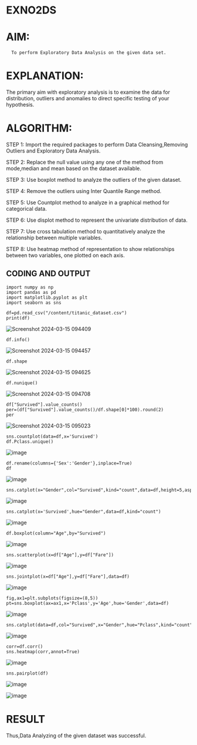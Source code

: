 # EXNO2DS
# AIM:
      To perform Exploratory Data Analysis on the given data set.
      
# EXPLANATION:
  The primary aim with exploratory analysis is to examine the data for distribution, outliers and anomalies to direct specific testing of your hypothesis.
  
# ALGORITHM:
STEP 1: Import the required packages to perform Data Cleansing,Removing Outliers and Exploratory Data Analysis.

STEP 2: Replace the null value using any one of the method from mode,median and mean based on the dataset available.

STEP 3: Use boxplot method to analyze the outliers of the given dataset.

STEP 4: Remove the outliers using Inter Quantile Range method.

STEP 5: Use Countplot method to analyze in a graphical method for categorical data.

STEP 6: Use displot method to represent the univariate distribution of data.

STEP 7: Use cross tabulation method to quantitatively analyze the relationship between multiple variables.

STEP 8: Use heatmap method of representation to show relationships between two variables, one plotted on each axis.

## CODING AND OUTPUT
```
import numpy as np
import pandas as pd
import matplotlib.pyplot as plt
import seaborn as sns

df=pd.read_csv("/content/titanic_dataset.csv")
print(df)
```
![Screenshot 2024-03-15 094409](https://github.com/Vanitha-SM/EXNO2DS/assets/119557985/d068afbe-1818-483d-b7f5-4d6f3fde42c8)

```
df.info()
```
![Screenshot 2024-03-15 094457](https://github.com/Vanitha-SM/EXNO2DS/assets/119557985/5cd24cf1-5ebe-4037-99f9-634c1d15ceac)

```
df.shape
```
![Screenshot 2024-03-15 094625](https://github.com/Vanitha-SM/EXNO2DS/assets/119557985/aeb29c85-fb55-4ddc-a4d3-1062e43d44c0)

```
df.nunique()
```
![Screenshot 2024-03-15 094708](https://github.com/Vanitha-SM/EXNO2DS/assets/119557985/0851cc7a-aa10-450d-a7a3-703de236c564)

```
df["Survived"].value_counts()
per=(df["Survived"].value_counts()/df.shape[0]*100).round(2)
per
```
![Screenshot 2024-03-15 095023](https://github.com/Vanitha-SM/EXNO2DS/assets/119557985/cc1261e3-4a01-48a4-a08d-ddac63b1f660)

```
sns.countplot(data=df,x='Survived')
df.Pclass.unique()
```
![image](https://github.com/Vanitha-SM/EXNO2DS/assets/119557985/c52edcf3-dfb6-44be-aee2-d93b54b9679c)

```
df.rename(columns={'Sex':'Gender'},inplace=True)
df
```
![image](https://github.com/Vanitha-SM/EXNO2DS/assets/119557985/11acd9c7-4683-4ca8-a589-4f044cebe7e0)

```
sns.catplot(x="Gender",col="Survived",kind="count",data=df,height=5,aspect=.7)
```
![image](https://github.com/Vanitha-SM/EXNO2DS/assets/119557985/9bcab15a-a8aa-47ca-8763-26cb318df40e)

```
sns.catplot(x='Survived',hue="Gender",data=df,kind="count")
```

![image](https://github.com/Vanitha-SM/EXNO2DS/assets/119557985/e8987583-06b3-4b3d-9089-097dc078e957)

```
df.boxplot(column="Age",by="Survived")
```
![image](https://github.com/Vanitha-SM/EXNO2DS/assets/119557985/b3ad2f91-20d2-4980-8e56-9b0358337451)

```
sns.scatterplot(x=df["Age"],y=df["Fare"])
```
![image](https://github.com/Vanitha-SM/EXNO2DS/assets/119557985/06690dc7-a353-44d7-9f3e-975880daa2a4)

```
sns.jointplot(x=df["Age"],y=df["Fare"],data=df)
```

![image](https://github.com/Vanitha-SM/EXNO2DS/assets/119557985/1a818b6e-dbc1-48e4-b388-6edb554f37cb)

```
fig,ax1=plt.subplots(figsize=(8,5))
pt=sns.boxplot(ax=ax1,x='Pclass',y='Age',hue='Gender',data=df)
```
![image](https://github.com/Vanitha-SM/EXNO2DS/assets/119557985/8097795f-1c6d-4ed7-9f15-14b1f52c678a)

```
sns.catplot(data=df,col="Survived",x="Gender",hue="Pclass",kind="count")
```
![image](https://github.com/Vanitha-SM/EXNO2DS/assets/119557985/4f75e816-c891-4f7d-b499-c615781c6b15)

```
corr=df.corr()
sns.heatmap(corr,annot=True)
```
![image](https://github.com/Vanitha-SM/EXNO2DS/assets/119557985/824aa31e-c281-41a9-a839-9a5ab78b90d0)

```
sns.pairplot(df)
```
![image](https://github.com/Vanitha-SM/EXNO2DS/assets/119557985/85698857-6e10-4a2c-932d-1f43fa72671e)

![image](https://github.com/Vanitha-SM/EXNO2DS/assets/119557985/605ceb6d-007d-45f3-8c14-6de3d2ebe60d)


# RESULT
Thus,Data Analyzing of the given dataset was successful.
